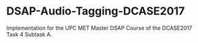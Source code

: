 # DSAP-Audio-Tagging-DCASE2017
Implementation for the UPC MET Master DSAP Course of the DCASE2017 Task 4 Subtask A.
